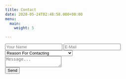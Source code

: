 ```yaml
---
title: Contact
date: 2020-05-24T02:48:58.000+00:00
menu:
  main:
    weight: 5

---
```

<link rel="stylesheet" href="https://themes.gohugo.io//theme/LoveIt/lib/valine/valine.min.css">
<link rel="stylesheet" href="https://codyjames.dev/uploads/CSS.css">

<div id="valine" class="comment v" data-class="v">
<div class="vpanel">
<div class="vwrap">


<form name="contact" method="POST" data-netlify="true">
	<div class="vheader item3">
    <input class="vinput" type="text" name="name" placeholder="Your Name" required />  
    <input class="vinput" type="email" name="email" placeholder="E-Mail" required />
    <select class="vinput vselect" name="reason[]" required>
    <option value="" disabled selected hidden>Reason For Contacting</option>
      <option value="Computer_Repair">Computer Repair</option>
      <option value="Website_Dev">Website Development</option>
      <option value="Coding">Application Development</option>
      <option value="Tech_Consult">General Tech Consultation</option>
      <option value="Networking">Home Network Setup and Repair</option>
      <option value="Other">Other</option>
    </select>
    </div>
    
 <div class="vedit">
    <textarea class="veditor vinput" required name="message" placeholder="Message..."></textarea>
  </div>
  <div class="vrow">
  <div class="vcol vcol-30">
  </div>
  	<div class="vcol vcol-70 text-right">
  	<button class="vsubmit vbtn" type="submit">Send</button>
  	</div>
  	</div>
</form>
</div>
</div>
</div>